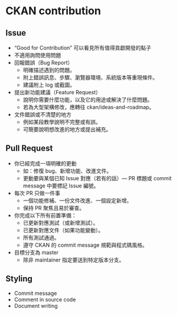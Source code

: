 # CKAN contribution

## Issue
- “Good for Contribution” 可以看見所有值得貢獻開發的點子
- 不適用詢問使用問題
- 回報錯誤（Bug Report）
    - 明確描述遇到的問題。
    - 附上錯誤訊息、步驟、瀏覽器環境、系統版本等重現條件。
    - 建議附上 log 或截圖。
- 提出新功能建議（Feature Request）
    - 說明你需要什麼功能，以及它的用途或解決了什麼問題。
    - 若為大型架構修改，應轉往 ckan/ideas-and-roadmap。
- 文件錯誤或不清楚的地方
    - 例如某段教學說明不完整或有誤。
    - 可簡要說明想改進的地方或提出補充。

## Pull Request
- 你已經完成一項明確的更動
    - 如：修復 bug、新增功能、改進文件。
    - 更動要與某個已知 Issue 對應（若有的話）— PR 標題或 commit message 中要標記 Issue 編號。
- 每次 PR 只做一件事
    - 一個功能修補、一份文件改進、一個設定新增。
    - 保持 PR 聚焦且易於審查。
- 你完成以下所有前置準備：
    - 已更新對應測試（或新增測試）。
    - 已更新對應文件（如果功能變動）。
    - 所有測試通過。
    - 遵守 CKAN 的 commit message 規範與程式碼風格。
- 目標分支為 master
    - 除非 maintainer 指定要送到特定版本分支。

## Styling
- Commit message
- Comment in source code
- Document writing
